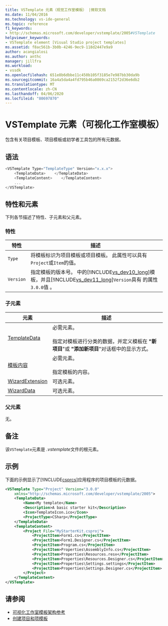 ```yaml
---
title: VSTemplate 元素（视觉工作室模板） |微软文档
ms.date: 11/04/2016
ms.technology: vs-ide-general
ms.topic: reference
f1_keywords:
- http://schemas.microsoft.com/developer/vstemplate/2005#VSTemplate
helpviewer_keywords:
- VSTemplate element [Visual Studio project templates]
ms.assetid: f8ac561b-3b0b-4246-9ec9-118d2447e9a9
author: acangialosi
ms.author: anthc
manager: jillfra
ms.workload:
- vssdk
ms.openlocfilehash: 651e8b6dbbe11c450b105f3185e7e987bb30da9b
ms.sourcegitcommit: 16a4a5da4a4fd795b46a0869ca2152f2d36e6db2
ms.translationtype: MT
ms.contentlocale: zh-CN
ms.lasthandoff: 04/06/2020
ms.locfileid: "80697870"
---
```

# <a name="vstemplate-element-visual-studio-templates"></a>VSTemplate 元素（可视化工作室模板）
包含有关项目模板、项目模板或初学者工具包的所有元数据。

## <a name="syntax"></a>语法

```csharp
<VSTemplate Type="TemplateType" Version="x.x.x">
    <TemplateData>    </TemplateData>
    <TemplateContent>    </TemplateContent>
    ...
</VSTemplate>
```

## <a name="attributes-and-elements"></a>特性和元素
 下列各节描述了特性、子元素和父元素。

### <a name="attributes"></a>特性

| 特性 | 描述 |
|-----------| - |
| `Type` | 将模板标识为项目模板或项目模板。 此属性可以具有`Project`或`Item`的值。 |
| `Version` | 指定模板的版本号。 中的[!INCLUDE[vs_dev10_long](../code-quality/includes/vs_dev10_long_md.md)]模板，并且[!INCLUDE[vs_dev11_long](../data-tools/includes/vs_dev11_long_md.md)]`Version`具有 的属性`3.0.0`值 。 |

### <a name="child-elements"></a>子元素

|元素|描述|
|-------------|-----------------|
|[TemplateData](../extensibility/templatedata-element-visual-studio-templates.md)|必需元素。<br /><br /> 指定对模板进行分类的数据，并定义模板在 **"新项目**"或 **"添加新项目**"对话框中的显示方式。|
|[模板内容](../extensibility/templatecontent-element-visual-studio-templates.md)|必需元素。<br /><br /> 指定模板的内容。|
|[WizardExtension](../extensibility/wizardextension-element-visual-studio-templates.md)|可选元素。|
|[WizardData](../extensibility/wizarddata-element-visual-studio-templates.md)|可选元素。|

### <a name="parent-elements"></a>父元素
 无。

## <a name="remarks"></a>备注
 该`VSTemplate`元素是 *.vstemplate*文件的根元素。

## <a name="example"></a>示例
 下面的示例显示了[!INCLUDE[csprcs](../data-tools/includes/csprcs_md.md)]应用程序的项目模板的元数据。

```xml
<VSTemplate Type="Project" Version="3.0.0"
    xmlns="http://schemas.microsoft.com/developer/vstemplate/2005">
    <TemplateData>
        <Name>My template</Name>
        <Description>A basic starter kit</Description>
        <Icon>TemplateIcon.ico</Icon>
        <ProjectType>CSharp</ProjectType>
    </TemplateData>
    <TemplateContent>
        <Project File="MyStarterKit.csproj">
            <ProjectItem>Form1.cs</ProjectItem>
            <ProjectItem>Form1.Designer.cs</ProjectItem>
            <ProjectItem>Program.cs</ProjectItem>
            <ProjectItem>Properties\AssemblyInfo.cs</ProjectItem>
            <ProjectItem>Properties\Resources.resx</ProjectItem>
            <ProjectItem>Properties\Resources.Designer.cs</ProjectItem>
            <ProjectItem>Properties\Settings.settings</ProjectItem>
            <ProjectItem>Properties\Settings.Designer.cs</ProjectItem>
        </Project>
    </TemplateContent>
</VSTemplate>
```

## <a name="see-also"></a>请参阅
- [可视化工作室模板架构参考](../extensibility/visual-studio-template-schema-reference.md)
- [创建项目和项模板](../ide/creating-project-and-item-templates.md)
